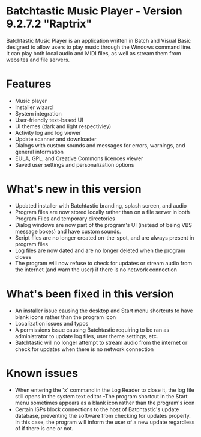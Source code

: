 # Batchtastic Music Player - Version 9.2.7.2 "Raptrix"
Batchtastic Music Player is an application written in Batch and Visual Basic designed to allow users to play music through the 
Windows command line. It can play both local audio and MIDI files, as well as stream them from websites and file servers. 
# Features
- Music player
- Installer wizard
- System integration
- User-friendly text-based UI
- UI themes (dark and light respectivley)
- Activity log and log viewer
- Update scanner and downloader
- Dialogs with custom sounds and messages for errors, warnings, and general information
- EULA, GPL, and Creative Commons licences viewer
- Saved user settings and personalization options

# What's new in this version
- Updated installer with Batchtastic branding, splash screen, and audio
- Program files are now stored locally rather than on a file server in both Program Files and temporary directories
- Dialog windows are now part of the program's UI (instead of being VBS message boxes) and have custom sounds.
- Script files are no longer created on-the-spot, and are always present in program files
- Log files are now dated and are no longer deleted when the program closes
- The program will now refuse to check for updates or stream audio from the internet (and warn the user) if there is no network connection

# What's been fixed in this version
- An installer issue causing the desktop and Start menu shortcuts to have blank icons rather than the program icon
- Localization issues and typos
- A permissions issue causing Batchtastic requiring to be ran as administrator to update log files, user theme settings, etc.
- Batchtastic will no longer attempt to stream audio from the internet or check for updates when there is no network connection

# Known issues
- When entering the 'x' command in the Log Reader to close it, the log file still opens in the system text editor
-The program shortcut in the Start menu sometimes appears as a blank icon rather than the program's icon
- Certain ISPs block connections to the host of Batchtastic's update database, preventing the software from checking for updates properly. In this case, the program will inform the user of a new update regardless of if there is one or not.

